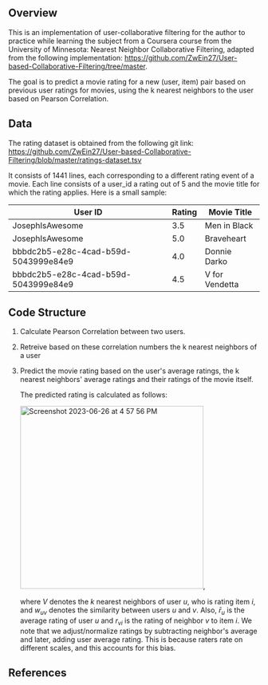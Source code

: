 ## Overview
This is an implementation of user-collaborative filtering for the author to practice while learning the subject from a Coursera course from the University of Minnesota: Nearest Neighbor Collaborative Filtering, adapted from the following implementation: https://github.com/ZwEin27/User-based-Collaborative-Filtering/tree/master.

The goal is to predict a movie rating for a new (user, item) pair based on previous user ratings for movies, using the k nearest neighbors to the user based on Pearson Correlation.

## Data
The rating dataset is obtained from the following git link: https://github.com/ZwEin27/User-based-Collaborative-Filtering/blob/master/ratings-dataset.tsv

It consists of 1441 lines, each corresponding to a different rating event of a movie. Each line consists of a user_id a rating out of 5 and the movie title for which the rating applies. Here is a small sample: 




| User ID  | Rating | Movie Title |
| ---------| -------| ------------|
|JosephIsAwesome	|3.5|	Men in Black|
|JosephIsAwesome	|5.0	|Braveheart|
|bbbdc2b5-e28c-4cad-b59d-5043999e84e9	|4.0	|Donnie Darko|
|bbbdc2b5-e28c-4cad-b59d-5043999e84e9	|4.5	|V for Vendetta|



## Code Structure

1. Calculate Pearson Correlation between two users.
2. Retreive based on these correlation numbers the k nearest neighbors of a user
3. Predict the movie rating based on the user's average ratings, the k nearest neighbors' average ratings and their ratings of the movie itself.
   
   The predicted rating is calculated as follows:

   
   <img width="367" alt="Screenshot 2023-06-26 at 4 57 56 PM" src="https://github.com/faridashahata/Portfolio/assets/113303940/14c78623-1b90-4298-a941-bb4173917581">,

   
   where $V$ denotes the $k$ nearest neighbors of user $u$, who is rating item $i$, and $w_{uv}$ denotes the similarity between users $u$ and $v$. Also, $\bar{r}_u$ is the average rating of user $u$ and $r_{vi}$ is the rating of neighbor $v$ to item $i$. We note that we adjust/normalize ratings by subtracting neighbor's average and later, adding user average rating. This is because raters rate on different scales, and this accounts for this bias.

## References
